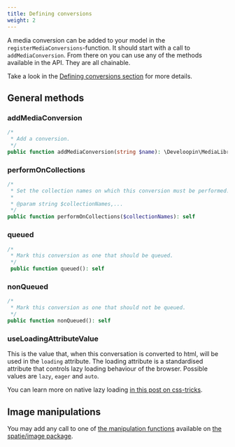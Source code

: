 ```yaml
---
title: Defining conversions
weight: 2
---
```


A media conversion can be added to your model in the `registerMediaConversions`-function. It should start with a call to `addMediaConversion`. From there on you can use any of the methods available in the API. They are all chainable.

Take a look in the [Defining conversions section](/laravel-medialibrary/v8/converting-images/defining-conversions/)
for more details.

## General methods

### addMediaConversion

```php
/*
 * Add a conversion.
 */
public function addMediaConversion(string $name): \Develoopin\MediaLibrary\Conversions\Conversion
```

### performOnCollections

```php
/*
 * Set the collection names on which this conversion must be performed.
 *
 * @param string $collectionNames,...
 */
public function performOnCollections($collectionNames): self
``` 

### queued

```php 
/*
 * Mark this conversion as one that should be queued.
 */
 public function queued(): self
```

### nonQueued

```php 
/*
 * Mark this conversion as one that should not be queued.
 */
public function nonQueued(): self
```

### useLoadingAttributeValue

This is the value that, when this conversation is converted to html, will be used in the `loading` attribute. The loading attribute is a standardised attribute that controls lazy loading behaviour of the browser. Possible values are `lazy`, `eager` and `auto`.

You can learn more on native lazy loading [in this post on css-tricks](https://css-tricks.com/native-lazy-loading/).

## Image manipulations

You may add any call to one of [the manipulation functions](https://docs.spatie.be/image) available on [the spatie/image package](https://github.com/spatie/image).

